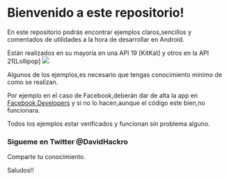 
# Bienvenido a este repositorio!

En este repositorio podrás encontrar ejemplos claros,sencillos y comentados de utilidades a la hora de desarrollar en Android.

Están realizados en su mayoría en una API 19 [KitKat] y otros en la API 21[Lollipop]
![](http://cdn1.knowyourmobile.com/sites/knowyourmobilecom/files/styles/gallery_wide/public/Array/android-l-vs-android-kitkat.jpg?itok=TftaiwJi)

Algunos de los ejemplos,es necesario que tengas conocimiento mínimo de como se realizan.

Por ejemplo en el caso de Facebook,deberán dar de alta la app en [Facebook Developers](developers.facebook.com) y si no lo hacen,aunque el código este bien,no funcionara.


Todos los ejemplos estar verificados y funcionan sin problema alguno.

### Sigueme en Twitter **@DavidHackro**
Comparte tu conocimiento.

Saludos!!
